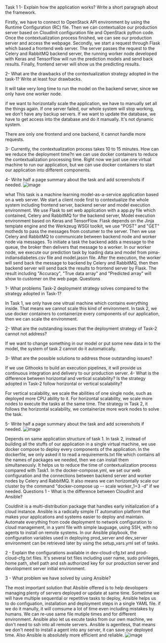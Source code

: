 Task 1 1- Explain how the application works? Write a short paragraph about the framework.

Firstly, we have to connect to OpenStack API environment by using the Runtime Configuration (RC) file. Then we can contextualize our production server based on CloudInit configuration file and OpenStack python code. Once the contextualization process finished, we can see our production server and access the webpage. Secondly, we start a request through Flask which based a frontend web server. The server passes the request to the Celery and RabbitMQ backend server, the running worker node developed with Keras and TensorFlow will run the prediction models and send back results. Finally, frontend server will show us the predicting results.

2- What are the drawbacks of the contextualization strategy adopted in the task-1? Write at least four drawbacks.

It will take very long time to run the model on the backend server, since we only have one worker node.

if we want to horizontally scale the application, we have to manually set all the things again. If one server failed, our whole system will stop working, we don't have any backup servers. If we want to update the database, we have to get access into the database and do it manually. It's not dynamic system.

There are only one frontend and one backend, it cannot handle more requests.

3- Currently, the contextualization process takes 10 to 15 minutes. How can we reduce the deployment time?n we can use docker containers to reduce the contextualization processing time. Right now we just use one virtual machine to run our application, but we can use docker containers to start our application into different components.

4- Write half a page summary about the task and add screenshots if needed.
![image](https://github.com/comeasure/DataEngineering/assets/71668932/3afd2b9e-af8e-4185-92be-4019951e79a3)


what This task is a machine learning model-as-a-service application based on a web server. We start a client node first to contextualize the whole system including frontend server, backend server and model execution environment. We use Flask to set web application with a app.py file which contained, Celery and RabbitMQ for the backend server, Model execution environment based on Keras and TensorFlow. Flask depends on the Jinja template engine and the Werkzeug WSGI toolkit, we use "POST" and "GET" motheds to pass the messages from costumer to the server. Then we use Celery and RabbitMQ to communicate between backend node and worker node via messages. To initiate a task the backend adds a message to the queue, the broker then delivers that message to a worker. In our worker node, we execute our prediction task by loading data and model from pima-indiansdiabetes.csv file and model.jason file. After the execution, the worker will send back the message to backend by Celery and RabbitMQ, then then backend server will send back the results to frontend server by Flask. The result including "Accuracy", "True data array" and "Predicted array" will show to customer on the web page. Questions

1- What problems Task-2 deployment strategy solves compared to the strategy adopted in Task-1?

In Task 1, we only have one vitrual machine which contains everything inside. That means we cannot scale this kind of environment. In task 2, we use docker containers to containerize every components of our application, then we can scale the environment.

2- What are the outstanding issues that the deployment strategy of Task-2 cannot not address?

If we want to change something in our model or put some new data in to the model, the system of task 2 cannot do it automatically.

3- What are the possible solutions to address those outstanding issues?

If we use Githooks to build an execution pipelines, it will provide us continuous integration and delivery to our production server. 4- What is the difference between horizontal and vertical scalability? Is the strategy adopted in Task-2 follow horizontal or vertical scalability?

For vertical scalability, we scale the abilities of one single node, such as deployed more CPU ability to it. For horizontal scalability, we scale more nodes to execute the tasks at the same time. The strategy in Task 2, it follows the horizontal scalability, we containerize more work nodes to solve the task.

5- Write half a page summary about the task and add screenshots if needed.
![image](https://github.com/comeasure/DataEngineering/assets/71668932/881068ad-5bd8-462d-91cb-82dc6dd74bb7)


Depends on same application structure of task 1. In task 2, instead of building all the stuffs of our application in a single virtual machine, we use docker compose to deploy every components of the application. In the dockerfile, we only asked it to read a requirements.txt file which contains all the names of packages we needed, then we can install them simultaneously. It helps us to reduce the time of contextualization process compared with Task1. In the docker-compose.yml, we set our web configuration and the connections between backend server and worker nodes by Celery and RabbitMQ. It also means we can horizontally scale our cluster by the command "docker-compose up -- scale worker_1=3 -d" if we needed. Questions 1 - What is the difference between CloudInit and Ansible?

CouldInit is a multi-distribution package that handles early initialization of a cloud instance. Ansible is a radically simple IT automation platform that makes your applications and systems easier to deploy and maintain. Automate everything from code deployment to network configuration to cloud management, in a yaml file with simple lauguage, using SSH, with no agents to install on remote systems. In our Ansible playbook, the configuration variables used in deploying prod_server and dev_server environment can be retrieved later by using the setup_vars.yml set of tasks.

2 - Explain the configurations available in dev-cloud-cfg.txt and prod-cloud-cfg.txt files. It's several txt files including user name, sudo privileges, home path, shell path and ssh authorized key for our production server and devolopment server initial environment.

3 - What problem we have solved by using Ansible?

The most important solution that Absible offered is to help devolopers managing plenty of servers deployed or update at same time. Sometime we will have multiple sequential or repetitive tasks to deploy, Ansible helps us to do configuation, installation and deployment steps in a single YAML file. if we do it manully, it will comsume a lot of time even including mistakes by humans. We can re-use same file mutiple times and for different environment. Ansible also let us excute tasks from our own machine, we don't need to ssh into all remote servers. Ansible is agentless, that means we don't need to install a agent into any server, it can save our deployed time. Also Ansible is absolutely more efficient and reliable.
![image](https://github.com/comeasure/DataEngineering/assets/71668932/59d037b3-467d-4440-9570-2541fa5eba95)

